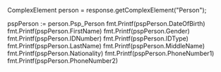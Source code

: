 ComplexElement person = response.getComplexElement("Person");


pspPerson := person.Psp_Person
fmt.Printf(pspPerson.DateOfBirth)
fmt.Printf(pspPerson.FirstName)
fmt.Printf(pspPerson.Gender)
fmt.Printf(pspPerson.IDNumber)
fmt.Printf(pspPerson.IDType)
fmt.Printf(pspPerson.LastName)
fmt.Printf(pspPerson.MiddleName)
fmt.Printf(pspPerson.Nationality)
fmt.Printf(pspPerson.PhoneNumber1)
fmt.Printf(pspPerson.PhoneNumber2)

